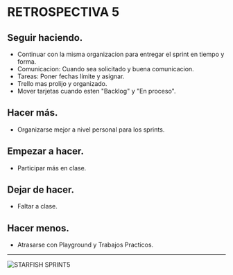 # RETROSPECTIVA 5

## Seguir haciendo.
- Continuar con la misma organizacion para entregar el sprint en tiempo y forma.
- Comunicacion: Cuando sea solicitado y buena comunicacion.
- Tareas: Poner fechas límite y asignar.
- Trello mas prolijo y organizado.
- Mover tarjetas cuando esten "Backlog" y "En proceso".

## Hacer más.
- Organizarse mejor a nivel personal para los sprints.

## Empezar a hacer.
- Participar más en clase.

## Dejar de hacer.
- Faltar a clase.

## Hacer menos.
- Atrasarse con Playground y Trabajos Practicos.

 ___
![STARFISH SPRINT5](https://github.com/roxannerbr/grupo_10_TiendArgenta/blob/master/Extras/Retro/StarfishRetro5.jpg)
